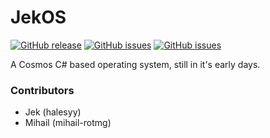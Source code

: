 # JekOS
[![GitHub release](https://img.shields.io/github/release/halesyy/jekos.svg)](https://github.com/halesyy/jekos/releases)
[![GitHub issues](https://img.shields.io/github/issues/halesyy/jekos.svg)](https://github.com/halesyy/jekos/issues)
[![GitHub issues](https://img.shields.io/appveyor/ci/mihail-rotmg/jekos.svg)](https://ci.appveyor.com/project/mihail-rotmg/jekos/branch/master)

A Cosmos C# based operating system, still in it's early days.

### Contributors
* Jek (halesyy)
* Mihail (mihail-rotmg)